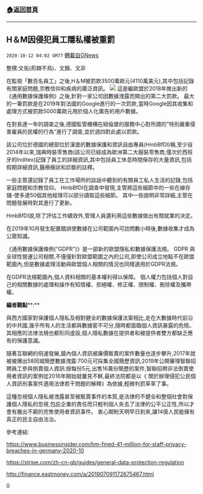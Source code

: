 ###  [:house:返回首頁](https://github.com/ourhimalayas/txt)
---

## H＆M因侵犯員工隱私權被重罰
`2020-10-12 04:02 GM77` [轉載自GNews](https://gnews.org/zh-hant/419031/)

整撰:文佑(荊棘不鳥)、文錦、文非

在監視「數百名員工」之後,H＆M被罰款3500萬歐元(4110萬美元),其中包括記錄有關家庭問題,宗教信仰和疾病的廣泛資訊。
![]()![](https://s3.amazonaws.com/gnews-media-offload/wp-content/uploads/2020/10/12034943/%E6%88%AA%E5%B1%8F2020-10-12-%E4%B8%8B%E5%8D%883.44.37-2.png)
這是繼歐盟於2018年推出新的《通用數據保護條例》之後,針對一家公司因數據洩露而開出的第二大罰款。 最大的一筆罰款是在2019年對法國的Google進行的一次罰款,當時Google因其收集和處理方式被罰款5000萬歐元用於個人化廣告的用戶數據。

在對長達一年的調查之後,德國監管機構在紐倫堡的服務中心對所謂的”特別嚴重侵害雇員的民權的行為”進行了調查,並於週四對此處以罰款。

該公司位於德國的總部位於漢堡的數據保護和資訊自由專員(HmbBfDI)稱,至少自2014年以來,瑞典時裝零售商(該公司已經成為歐洲第二大服裝零售商,僅次於西班牙的Inditex)記錄了員工的詳細資訊,其中包括員工休息時間保存的大量資訊,包括假期詳細資訊,醫療癥狀和診斷的註釋。

一些主管還記錄了員工在工作場所的談話中聽到的有關員工私人生活的記錄,包括家庭問題和宗教信仰。 HmbBfDI在調查中發現,主管將這些細節中的一些在線存儲-使多達50個其他經理可以部分讀取這些細節。 其中一些說明非常詳細,主管在問題發展時對其進行了更新。

HmbBfDI說,除了評估工作績效外,管理人員還利用這些數據做出有關就業的決定。

在2019年10月發生配置錯誤使數據在公司範圍內可訪問數小時後,數據收集才成為公眾知識。

《通用數據保護條例(“GDPR”)》是一部新的歐盟隱私和數據保護法規。 GDPR 與全球性營運公司相關,不僅僅針對歐盟範圍之內的公司,即使公司成立地點不在歐盟範圍內,但是數據處理活動與歐盟個人相關的情況也同樣適用於GDPR法規。

在GDPR法規範圍內,個人資料相關的基本權利得以保障。 個人權力包括個人對自己的相關數據的處理和操作有知情權、拒絕權、修正權、限制權、刪除權及攜帶權。

**編者觀點****:**

與西方國家對保護個人隱私及相對健全的數據保護法案相比,走在大數據時代前沿的中共國,幾乎所有人的生活都與數據密不可分,隨時都面臨個人資訊暴露的危險。 其相應的法律法規也都形同虛設,個人隱私數據在提供者和被提供者雙方都缺乏應有的保護意識。

隨著互聯網的飛速發展,牆內個人資訊被廉價販賣的案件數量也逐步攀升,2017年就被被爆出58同城簡歷數據洩露:700元可採集全國簡歷資訊;2019年公開審理智聯招聘員工參與倒賣個人資訊:按每份5元,出售16萬份簡歷的案件,智聯招聘非法倒賣使用者資訊的案例從2016年開始就屢見不鮮,最終法院都是以《 關於辦理侵犯公民個人資訊刑事案件適用法律若干問題的解釋》為依據,輕微判罰草草了事。

這種忽視個人隱私被洩露甚至被販賣事件的本質,是法律的不健全和整個社會對保護個人隱私的忽視,包庇企業的責任而只輕判個人失去了法律的公平公正性,所以才會有層出不窮的兜售使用者資訊事件。 衷心期盼天明早日到來,讓14億人民能擁有真正的民主自由法治。

參考連結:

https://www.businessinsider.com/hm-fined-41-million-for-staff-privacy-breaches-in-germany-2020-10

https://stripe.com/zh-cn-gb/guides/general-data-protection-regulation

http://finance.eastmoney.com/a/201907091172675467.html

0
